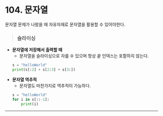# 104. 문자열
문자열 문제가 나왔을 때 자유자재로 문자열을 활용할 수 있어야한다.

> ### 슬라이싱
* **문자열에 저장해서 출력할 때**
    - 문자열을 슬라이싱으로 자를 수 있으며 항상 끝 인덱스는 포함하지 않는다.
    ```py
    s = "helloWorld"
    print(s[:2] + s[2:3] + s[3:])
    ```
* **문자열 역추적**
    - 문자열도 마찬가지로 역추적이 가능하다.
    ```py
    s = "helloWorld"
    for i in s[::-1]:
        print(i)
    ```
***